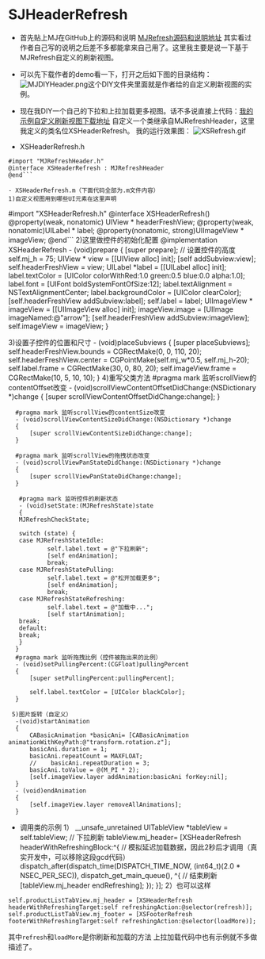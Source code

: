 # SJHeaderRefresh
- 首先贴上MJ在GitHub上的源码和说明 [MJRefresh源码和说明地址](https://github.com/CoderMJLee/MJRefresh) 其实看过作者自己写的说明之后差不多都能拿来自己用了。这里我主要是说一下基于MJRefresh自定义的刷新视图。

- 可以先下载作者的demo看一下，打开之后如下图的目录结构：
![MJDIYHeader.png](http://upload-images.jianshu.io/upload_images/1276164-65f056d4b0a213c5.png?imageMogr2/auto-orient/strip%7CimageView2/2/w/1240)这个DIY文件夹里面就是作者给的自定义刷新视图的实例。

- 现在我DIY一个自己的下拉和上拉加载更多视图。话不多说直接上代码：[我的示例自定义刷新视图下载地址](https://github.com/SPIREJ/SJHeaderRefresh)
自定义一个类继承自MJRefreshHeader，这里我定义的类名位XSHeaderRefresh。
我的运行效果图：
![XSRefresh.gif](http://upload-images.jianshu.io/upload_images/1276164-402d3fefffeb9ff2.gif?imageMogr2/auto-orient/strip)

- XSHeaderRefresh.h
```
#import "MJRefreshHeader.h"
@interface XSHeaderRefresh : MJRefreshHeader
@end```

- XSHeaderRefresh.m（下面代码全部为.m文件内容）
1)自定义视图用到哪些UI元素在这里声明
```
#import "XSHeaderRefresh.h"
@interface XSHeaderRefresh()
@property(weak, nonatomic) UIView * headerFreshView;
@property(weak, nonatomic)UILabel * label;
@property(nonatomic, strong)UIImageView * imageView;
@end```
2)这里做控件的初始化配置
      @implementation XSHeaderRefresh
      - (void)prepare {
          [super prepare];
          // 设置控件的高度
          self.mj_h = 75;
          UIView * view = [[UIView alloc] init];
          [self addSubview:view];
          self.headerFreshView = view;
          UILabel *label = [[UILabel alloc] init];
          label.textColor = [UIColor colorWithRed:1.0 green:0.5 blue:0.0 alpha:1.0];
          label.font = [UIFont boldSystemFontOfSize:12];
          label.textAlignment = NSTextAlignmentCenter;
          label.backgroundColor = [UIColor clearColor];
          [self.headerFreshView addSubview:label];
          self.label = label;
          UIImageView * imageView = [[UIImageView alloc] init];
          imageView.image = [UIImage imageNamed:@"arrow"];
          [self.headerFreshView addSubview:imageView];
          self.imageView = imageView;
      }

  3)设置子控件的位置和尺寸
      - (void)placeSubviews
      {
          [super placeSubviews];
          self.headerFreshView.bounds = CGRectMake(0, 0, 110, 20);
          self.headerFreshView.center = CGPointMake(self.mj_w*0.5, self.mj_h-20);
          self.label.frame = CGRectMake(30, 0, 80, 20);
          self.imageView.frame = CGRectMake(10, 5, 10, 10);
      }
4)重写父类方法
       #pragma mark 监听scrollView的contentOffset改变
      - (void)scrollViewContentOffsetDidChange:(NSDictionary *)change
      {
          [super scrollViewContentOffsetDidChange:change];
      }

      #pragma mark 监听scrollView的contentSize改变
      - (void)scrollViewContentSizeDidChange:(NSDictionary *)change
      {
          [super scrollViewContentSizeDidChange:change];   
      }

      #pragma mark 监听scrollView的拖拽状态改变
      - (void)scrollViewPanStateDidChange:(NSDictionary *)change
      {
          [super scrollViewPanStateDidChange:change];
      }
 
       #pragma mark 监听控件的刷新状态
       - (void)setState:(MJRefreshState)state
       {
       MJRefreshCheckState;
 
       switch (state) {
       case MJRefreshStateIdle:
               self.label.text = @"下拉刷新";
               [self endAnimation];
               break;
       case MJRefreshStatePulling:
               self.label.text = @"松开加载更多";
               [self endAnimation];
               break;
       case MJRefreshStateRefreshing:
               self.label.text = @"加载中...";
               [self startAnimation];
       break;
       default:
       break;
       }
      }
      #pragma mark 监听拖拽比例（控件被拖出来的比例）
      - (void)setPullingPercent:(CGFloat)pullingPercent
      {
          [super setPullingPercent:pullingPercent];
    
          self.label.textColor = [UIColor blackColor];
      }

     5)图片旋转（自定义）
      -(void)startAnimation
      {
          CABasicAnimation *basicAni= [CABasicAnimation animationWithKeyPath:@"transform.rotation.z"];
          basicAni.duration = 1;
          basicAni.repeatCount = MAXFLOAT;
          //    basicAni.repeatDuration = 3;
          basicAni.toValue = @(M_PI * 2);
          [self.imageView.layer addAnimation:basicAni forKey:nil];
      }
      - (void)endAnimation
      {
          [self.imageView.layer removeAllAnimations];
      }
 
- 调用类的示例
  1）
      __unsafe_unretained UITableView *tableView = self.tableView;
          // 下拉刷新
          tableView.mj_header= [XSHeaderRefresh headerWithRefreshingBlock:^{
          // 模拟延迟加载数据，因此2秒后才调用（真实开发中，可以移除这段gcd代码）
          dispatch_after(dispatch_time(DISPATCH_TIME_NOW, (int64_t)(2.0 * NSEC_PER_SEC)), dispatch_get_main_queue(), ^{
          // 结束刷新
          [tableView.mj_header endRefreshing];
        });
      }];
2）也可以这样
```
self.productListTabView.mj_header = [XSHeaderRefresh headerWithRefreshingTarget:self refreshingAction:@selector(refresh)];
self.productListTabView.mj_footer = [XSFooterRefresh footerWithRefreshingTarget:self refreshingAction:@selector(loadMore)];
```
其中`refresh`和`loadMore`是你刷新和加载的方法
上拉加载代码中也有示例就不多做描述了。
